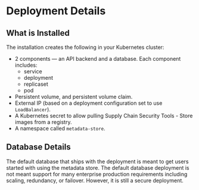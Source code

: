 # Deployment Details

## What is Installed

The installation creates the following in your Kubernetes cluster:

* 2 components — an API backend and a database. 
Each component includes:
    * service
    * deployment
    * replicaset
    * pod
* Persistent volume, and persistent volume claim.
* External IP (based on a deployment configuration set to use `LoadBalancer`).
* A Kubernetes secret to allow pulling Supply Chain Security Tools - Store images from a registry.
* A namespace called `metadata-store`.

## Database Details

The default database that ships with the deployment is meant to get users started with using the metadata store. The default database deployment is not meant support for many enterprise production requirements including scaling, redundancy, or failover. However, it is still a secure deployment.